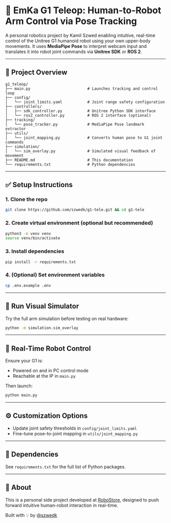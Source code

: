 

# 🤖 EmKa G1 Teleop: Human-to-Robot Arm Control via Pose Tracking

A personal robotics project by Kamil Szwed enabling intuitive, real-time control of the Unitree G1 humanoid robot using your own upper-body movements. It uses **MediaPipe Pose** to interpret webcam input and translates it into robot joint commands via **Unitree SDK** or **ROS 2**.

---

## 🔧 Project Overview

```
g1_teleop/
├── main.py                         # Launches tracking and control loop
├── config/
│   └── joint_limits.yaml           # Joint range safety configuration
├── controllers/
│   ├── sdk_controller.py           # Unitree Python SDK interface
│   └── ros2_controller.py          # ROS 2 interface (optional)
├── tracking/
│   └── pose_tracker.py             # MediaPipe Pose landmark extractor
├── utils/
│   └── joint_mapping.py            # Converts human pose to G1 joint commands
├── simulation/
│   └── sim_overlay.py              # Simulated visual feedback of movement
├── README.md                       # This documentation
└── requirements.txt                # Python dependencies
```

---

## ✅ Setup Instructions

### 1. Clone the repo
```bash
git clone https://github.com/szwedk/g1-tele.git && cd g1-tele
```

### 2. Create virtual environment (optional but recommended)
```bash
python3 -m venv venv
source venv/bin/activate
```

### 3. Install dependencies
```bash
pip install -r requirements.txt
```

### 4. (Optional) Set environment variables
```bash
cp .env.example .env
```

---

## 🧪 Run Visual Simulator

Try the full arm simulation before testing on real hardware:

```bash
python -m simulation.sim_overlay
```

---

## 🤝 Real-Time Robot Control

Ensure your G1 is:
- Powered on and in PC control mode
- Reachable at the IP in `main.py`

Then launch:

```bash
python main.py
```

---

## ⚙️ Customization Options

- Update joint safety thresholds in `config/joint_limits.yaml`
- Fine-tune pose-to-joint mapping in `utils/joint_mapping.py`

---

## 🧩 Dependencies

See `requirements.txt` for the full list of Python packages.

---

## 🧠 About

This is a personal side project developed at [RoboStore](https://www.robostore.com), designed to push forward intuitive human-robot interaction in real-time.

Built with 💡 by [@szwedk](https://github.com/szwedk)